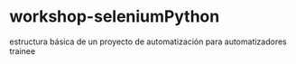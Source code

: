 # workshop-seleniumPython
estructura básica de un proyecto de automatización para automatizadores trainee
